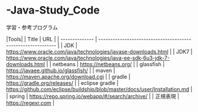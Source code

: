 # -Java-Study_Code
学習・参考プログラム

|Tools|
| Title          | URL                                                          |
| -------------- | ------------------------------------------------------------ |
| JDK            | https://www.oracle.com/java/technologies/javase-downloads.html |
| JDK7           | https://www.oracle.com/java/technologies/java-ee-sdk-6u3-jdk-7-downloads.html |
| netbeans       | https://netbeans.org/                                        |
| glassfish      | https://javaee.github.io/glassfish/                          |
| maven          | https://maven.apache.org/download.cgi                        |
| gradle         | https://gradle.org/releases/                                 |
| eclipse gradle | https://github.com/eclipse/buildship/blob/master/docs/user/Installation.md |
| spring         | https://repo.spring.io/webapp/#/search/archive/              |
| 正規表現       | https://regexr.com                                           |
